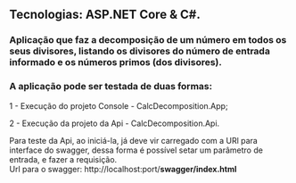 <h2>Tecnologias: <span>ASP.NET Core & C#.</span> </h2> 
<h3>Aplicação que faz a decomposição de um número em todos os seus divisores, listando os divisores do número de entrada informado e os números primos (dos divisores).</h3>

<h3>A aplicação pode ser testada de duas formas:</h3>

<p>
	1 - Execução do projeto Console - CalcDecomposition.App; <br />	
</p>

<p>
	2 - Execução da projeto da Api - CalcDecomposition.Api. <br />
</p>
  
  Para teste da Api, ao iniciá-la, já deve vir carregado com a URl para interface do swagger, dessa forma é possível setar um parâmetro de entrada, e fazer a requisição. <br />
  Url para o swagger: http://localhost:port/<b>swagger/index.html</b>
